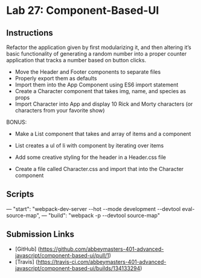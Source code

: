 # Lab 27: Component-Based-UI

## Instructions
Refactor the application given by first modularizing it, and then altering it’s basic functionality of generating a random number into a proper counter application that tracks a number based on button clicks.

* Move the Header and Footer components to separate files
* Properly export them as defaults
* Import them into the App Component using ES6 import statement
* Create a Character component that takes img, name, and species as props
* Import Character into App and display 10 Rick and Morty characters (or characters from your favorite show)

BONUS:
* Make a List component that takes and array of items and a component
* List creates a ul of li with component by iterating over items

* Add some creative styling for the header in a Header.css file
* Create a file called Character.css and import that into the Character component

## Scripts
— "start": "webpack-dev-server --hot --mode development --devtool eval-source-map",
— "build": "webpack -p --devtool source-map"

## Submission Links
* [GitHub] (https://github.com/abbeymasters-401-advanced-javascript/component-based-ui/pull/1) 
* [Travis] (https://travis-ci.com/abbeymasters-401-advanced-javascript/component-based-ui/builds/134133294)
